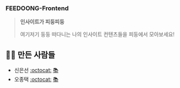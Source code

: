### FEEDOONG-Frontend

> **인사이트가 피둥피둥**
>
> 여기저기 둥둥 떠다니는 나의 인사이트 컨텐츠들을 피둥에서 모아보세요!

## 👨‍💻 만든 사람들

- 신은선 [:octocat:](https://github.com/eunsonny) [📚](https://eunsonny.github.io/)
- 오종택 [:octocat:](https://github.com/saengmotmi) [📚](https://saengmotmi.netlify.app/)
